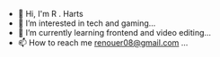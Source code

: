 - 👋 Hi, I'm R . Harts 
- 👀 I’m interested in tech and gaming...
- 🌱 I’m currently learning frontend and video editing...
- 📫 How to reach me renouer08@gmail.com ...

<!---
aliens8me/aliens8me is a ✨ special ✨ repository because its `README.md` (this file) appears on your GitHub profile.
You can click the Preview link to take a look at your changes.
--->
